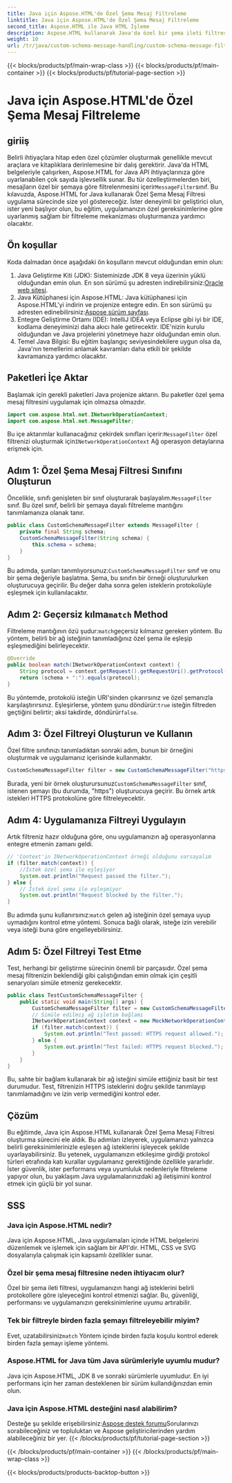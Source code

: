 ```yaml
---
title: Java için Aspose.HTML'de Özel Şema Mesaj Filtreleme
linktitle: Java için Aspose.HTML'de Özel Şema Mesaj Filtreleme
second_title: Aspose.HTML ile Java HTML İşleme
description: Aspose.HTML kullanarak Java'da özel bir şema ileti filtresinin nasıl uygulanacağını öğrenin. Güvenli, özelleştirilmiş bir uygulama deneyimi için adım adım kılavuzumuzu izleyin.
weight: 10
url: /tr/java/custom-schema-message-handling/custom-schema-message-filter/
---
```


{{< blocks/products/pf/main-wrap-class >}}
{{< blocks/products/pf/main-container >}}
{{< blocks/products/pf/tutorial-page-section >}}

# Java için Aspose.HTML'de Özel Şema Mesaj Filtreleme

## giriiş
 Belirli ihtiyaçlara hitap eden özel çözümler oluşturmak genellikle mevcut araçlara ve kitaplıklara derinlemesine bir dalış gerektirir. Java'da HTML belgeleriyle çalışırken, Aspose.HTML for Java API ihtiyaçlarınıza göre uyarlanabilen çok sayıda işlevsellik sunar. Bu tür özelleştirmelerden biri, mesajların özel bir şemaya göre filtrelenmesini içerir`MessageFilter`sınıf. Bu kılavuzda, Aspose.HTML for Java kullanarak Özel Şema Mesaj Filtresi uygulama sürecinde size yol göstereceğiz. İster deneyimli bir geliştirici olun, ister yeni başlıyor olun, bu eğitim, uygulamanızın özel gereksinimlerine göre uyarlanmış sağlam bir filtreleme mekanizması oluşturmanıza yardımcı olacaktır.
## Ön koşullar
Koda dalmadan önce aşağıdaki ön koşulların mevcut olduğundan emin olun:
1.  Java Geliştirme Kiti (JDK): Sisteminizde JDK 8 veya üzerinin yüklü olduğundan emin olun. En son sürümü şu adresten indirebilirsiniz:[Oracle web sitesi](https://www.oracle.com/java/technologies/javase-jdk11-downloads.html).
2.  Java Kütüphanesi için Aspose.HTML: Java kütüphanesi için Aspose.HTML'yi indirin ve projenize entegre edin. En son sürümü şu adresten edinebilirsiniz:[Aspose sürüm sayfası](https://releases.aspose.com/html/java/).
3. Entegre Geliştirme Ortamı (IDE): IntelliJ IDEA veya Eclipse gibi iyi bir IDE, kodlama deneyiminizi daha akıcı hale getirecektir. IDE'nizin kurulu olduğundan ve Java projelerini yönetmeye hazır olduğundan emin olun.
4. Temel Java Bilgisi: Bu eğitim başlangıç seviyesindekilere uygun olsa da, Java'nın temellerini anlamak kavramları daha etkili bir şekilde kavramanıza yardımcı olacaktır.
## Paketleri İçe Aktar
Başlamak için gerekli paketleri Java projenize aktarın. Bu paketler özel şema mesaj filtresini uygulamak için olmazsa olmazdır.
```java
import com.aspose.html.net.INetworkOperationContext;
import com.aspose.html.net.MessageFilter;
```
 Bu içe aktarımlar kullanacağınız çekirdek sınıfları içerir:`MessageFilter` özel filtrenizi oluşturmak için`INetworkOperationContext` Ağ operasyon detaylarına erişmek için.
## Adım 1: Özel Şema Mesaj Filtresi Sınıfını Oluşturun
 Öncelikle, sınıfı genişleten bir sınıf oluşturarak başlayalım.`MessageFilter` sınıf. Bu özel sınıf, belirli bir şemaya dayalı filtreleme mantığını tanımlamanıza olanak tanır.
```java
public class CustomSchemaMessageFilter extends MessageFilter {
    private final String schema;
    CustomSchemaMessageFilter(String schema) {
        this.schema = schema;
    }
}
```
 Bu adımda, şunları tanımlıyorsunuz:`CustomSchemaMessageFilter` sınıf ve onu bir şema değeriyle başlatma. Şema, bu sınıfın bir örneği oluşturulurken oluşturucuya geçirilir. Bu değer daha sonra gelen isteklerin protokolüyle eşleşmek için kullanılacaktır.
##  Adım 2: Geçersiz kılma`match` Method
 Filtreleme mantığının özü şudur:`match`geçersiz kılmanız gereken yöntem. Bu yöntem, belirli bir ağ isteğinin tanımladığınız özel şema ile eşleşip eşleşmediğini belirleyecektir.
```java
@Override
public boolean match(INetworkOperationContext context) {
    String protocol = context.getRequest().getRequestUri().getProtocol();
    return (schema + ":").equals(protocol);
}
```
 Bu yöntemde, protokolü isteğin URI'sinden çıkarırsınız ve özel şemanızla karşılaştırırsınız. Eşleşirlerse, yöntem şunu döndürür:`true` isteğin filtreden geçtiğini belirtir; aksi takdirde, döndürür`false`.
## Adım 3: Özel Filtreyi Oluşturun ve Kullanın
Özel filtre sınıfınızı tanımladıktan sonraki adım, bunun bir örneğini oluşturmak ve uygulamanız içerisinde kullanmaktır.
```java
CustomSchemaMessageFilter filter = new CustomSchemaMessageFilter("https");
```
 Burada, yeni bir örnek oluşturursunuz`CustomSchemaMessageFilter` sınıf, istenen şemayı (bu durumda, "https") oluşturucuya geçirir. Bu örnek artık istekleri HTTPS protokolüne göre filtreleyecektir.
## Adım 4: Uygulamanıza Filtreyi Uygulayın
Artık filtreniz hazır olduğuna göre, onu uygulamanızın ağ operasyonlarına entegre etmenin zamanı geldi.
```java
// 'Context'in INetworkOperationContext örneği olduğunu varsayalım
if (filter.match(context)) {
    //İstek özel şema ile eşleşiyor
    System.out.println("Request passed the filter.");
} else {
    // İstek özel şema ile eşleşmiyor
    System.out.println("Request blocked by the filter.");
}
```
 Bu adımda şunu kullanırsınız:`match` gelen ağ isteğinin özel şemaya uyup uymadığını kontrol etme yöntemi. Sonuca bağlı olarak, isteğe izin verebilir veya isteği buna göre engelleyebilirsiniz.
## Adım 5: Özel Filtreyi Test Etme
Test, herhangi bir geliştirme sürecinin önemli bir parçasıdır. Özel şema mesaj filtrenizin beklendiği gibi çalıştığından emin olmak için çeşitli senaryoları simüle etmeniz gerekecektir.
```java
public class TestCustomSchemaMessageFilter {
    public static void main(String[] args) {
        CustomSchemaMessageFilter filter = new CustomSchemaMessageFilter("https");
        // Simüle edilmiş ağ işletim bağlamı
        INetworkOperationContext context = new MockNetworkOperationContext("https");
        if (filter.match(context)) {
            System.out.println("Test passed: HTTPS request allowed.");
        } else {
            System.out.println("Test failed: HTTPS request blocked.");
        }
    }
}
```
Bu, sahte bir bağlam kullanarak bir ağ isteğini simüle ettiğiniz basit bir test durumudur. Test, filtrenizin HTTPS isteklerini doğru şekilde tanımlayıp tanımlamadığını ve izin verip vermediğini kontrol eder.
## Çözüm
Bu eğitimde, Java için Aspose.HTML kullanarak Özel Şema Mesaj Filtresi oluşturma sürecini ele aldık. Bu adımları izleyerek, uygulamanızı yalnızca belirli gereksinimlerinizle eşleşen ağ isteklerini işleyecek şekilde uyarlayabilirsiniz. Bu yetenek, uygulamanızın etkileşime girdiği protokol türleri etrafında katı kurallar uygulamanız gerektiğinde özellikle yararlıdır. İster güvenlik, ister performans veya uyumluluk nedenleriyle filtreleme yapıyor olun, bu yaklaşım Java uygulamalarınızdaki ağ iletişimini kontrol etmek için güçlü bir yol sunar.
## SSS
### Java için Aspose.HTML nedir?
Java için Aspose.HTML, Java uygulamaları içinde HTML belgelerini düzenlemek ve işlemek için sağlam bir API'dir. HTML, CSS ve SVG dosyalarıyla çalışmak için kapsamlı özellikler sunar.
### Özel bir şema mesaj filtresine neden ihtiyacım olur?
Özel bir şema ileti filtresi, uygulamanızın hangi ağ isteklerini belirli protokollere göre işleyeceğini kontrol etmenizi sağlar. Bu, güvenliği, performansı ve uygulamanızın gereksinimlerine uyumu artırabilir.
### Tek bir filtreyle birden fazla şemayı filtreleyebilir miyim?
 Evet, uzatabilirsiniz`match` Yöntem içinde birden fazla koşulu kontrol ederek birden fazla şemayı işleme yöntemi.
### Aspose.HTML for Java tüm Java sürümleriyle uyumlu mudur?
Java için Aspose.HTML, JDK 8 ve sonraki sürümlerle uyumludur. En iyi performans için her zaman desteklenen bir sürüm kullandığınızdan emin olun.
### Java için Aspose.HTML desteğini nasıl alabilirim?
 Desteğe şu şekilde erişebilirsiniz:[Aspose destek forumu](https://forum.aspose.com/c/html/29)Sorularınızı sorabileceğiniz ve topluluktan ve Aspose geliştiricilerinden yardım alabileceğiniz bir yer.
{{< /blocks/products/pf/tutorial-page-section >}}

{{< /blocks/products/pf/main-container >}}
{{< /blocks/products/pf/main-wrap-class >}}

{{< blocks/products/products-backtop-button >}}
